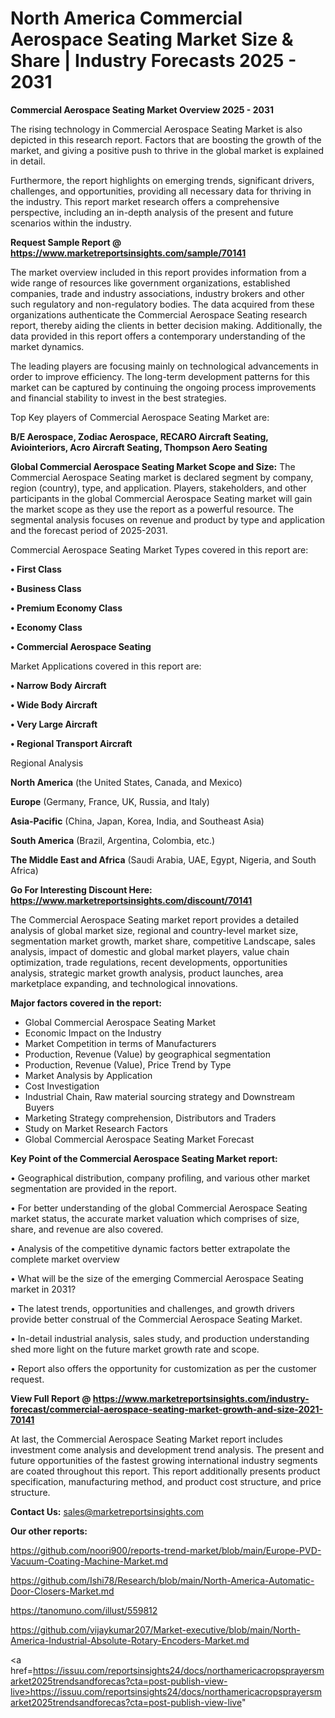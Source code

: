 # North America Commercial Aerospace Seating Market Size & Share | Industry Forecasts 2025 - 2031

<Strong> Commercial Aerospace Seating Market Overview 2025 - 2031</strong>

The rising technology in Commercial Aerospace Seating Market is also depicted in this research report. Factors that are boosting the growth of the market, and giving a positive push to thrive in the global market is explained in detail.

Furthermore, the report highlights on emerging trends, significant drivers, challenges, and opportunities, providing all necessary data for thriving in the industry. This report market research offers a comprehensive perspective, including an in-depth analysis of the present and future scenarios within the industry.

<strong>Request Sample Report @ <a href=https://www.marketreportsinsights.com/sample/70141>https://www.marketreportsinsights.com/sample/70141</a></strong>

The market overview included in this report provides information from a wide range of resources like government organizations, established companies, trade and industry associations, industry brokers and other such regulatory and non-regulatory bodies. The data acquired from these organizations authenticate the Commercial Aerospace Seating research report, thereby aiding the clients in better decision making. Additionally, the data provided in this report offers a contemporary understanding of the market dynamics.

The leading players are focusing mainly on technological advancements in order to improve efficiency. The long-term development patterns for this market can be captured by continuing the ongoing process improvements and financial stability to invest in the best strategies.

Top Key players of Commercial Aerospace Seating Market are:

<strong>B/E Aerospace, Zodiac Aerospace, RECARO Aircraft Seating, Aviointeriors, Acro Aircraft Seating, Thompson Aero Seating</strong>

<strong><b>Global Commercial Aerospace Seating Market Scope and Size:</b></strong>
The Commercial Aerospace Seating market is declared segment by company, region (country), type, and application. Players, stakeholders, and other participants in the global Commercial Aerospace Seating market will gain the market scope as they use the report as a powerful resource. The segmental analysis focuses on revenue and product by type and application and the forecast period of 2025-2031.

Commercial Aerospace Seating Market Types covered in this report are:

<strong>• First Class

• Business Class

• Premium Economy Class

• Economy Class

• Commercial Aerospace Seating</strong>

Market Applications covered in this report are:

<strong>• Narrow Body Aircraft

• Wide Body Aircraft

• Very Large Aircraft

• Regional Transport Aircraft</strong> 

Regional Analysis

<strong>North America</strong> (the United States, Canada, and Mexico)

<strong>Europe</strong> (Germany, France, UK, Russia, and Italy)

<strong>Asia-Pacific</strong> (China, Japan, Korea, India, and Southeast Asia)

<strong>South America</strong> (Brazil, Argentina, Colombia, etc.)

<strong>The Middle East and Africa</strong> (Saudi Arabia, UAE, Egypt, Nigeria, and South Africa)

<strong>Go For Interesting Discount Here: <a href=https://www.marketreportsinsights.com/discount/70141>https://www.marketreportsinsights.com/discount/70141</a></strong>

The Commercial Aerospace Seating market report provides a detailed analysis of global market size, regional and country-level market size, segmentation market growth, market share, competitive Landscape, sales analysis, impact of domestic and global market players, value chain optimization, trade regulations, recent developments, opportunities analysis, strategic market growth analysis, product launches, area marketplace expanding, and technological innovations.

<strong><b>Major factors covered in the report:</b></strong>
<ul>
  <li>Global Commercial Aerospace Seating Market </li>
  <li>Economic Impact on the Industry</li>
  <li>Market Competition in terms of Manufacturers</li>
  <li>Production, Revenue (Value) by geographical segmentation</li>
  <li>Production, Revenue (Value), Price Trend by Type</li>
  <li>Market Analysis by Application</li>
  <li>Cost Investigation</li>
  <li>Industrial Chain, Raw material sourcing strategy and Downstream Buyers</li>
  <li>Marketing Strategy comprehension, Distributors and Traders</li>
  <li>Study on Market Research Factors</li>
  <li>Global Commercial Aerospace Seating Market Forecast</li>
</ul>

<strong><b>Key Point of the Commercial Aerospace Seating Market report:</b></strong>

• Geographical distribution, company profiling, and various other market segmentation are provided in the report.

• For better understanding of the global Commercial Aerospace Seating market status, the accurate market valuation which comprises of size, share, and revenue are also covered.

• Analysis of the competitive dynamic factors better extrapolate the complete market overview

• What will be the size of the emerging Commercial Aerospace Seating market in 2031?

• The latest trends, opportunities and challenges, and growth drivers provide better construal of the Commercial Aerospace Seating Market.

• In-detail industrial analysis, sales study, and production understanding shed more light on the future market growth rate and scope.

• Report also offers the opportunity for customization as per the customer request.

<strong><b>View Full Report @ <a href=https://www.marketreportsinsights.com/industry-forecast/commercial-aerospace-seating-market-growth-and-size-2021-70141>https://www.marketreportsinsights.com/industry-forecast/commercial-aerospace-seating-market-growth-and-size-2021-70141</a></b></strong>


At last, the Commercial Aerospace Seating Market report includes investment come analysis and development trend analysis. The present and future opportunities of the fastest growing international industry segments are coated throughout this report. This report additionally presents product specification, manufacturing method, and product cost structure, and price structure.

<strong>Contact Us:</strong>
sales@marketreportsinsights.com

<strong>Our other reports:</strong>

<a href=https://github.com/noori900/reports-trend-market/blob/main/Europe-PVD-Vacuum-Coating-Machine-Market.md>https://github.com/noori900/reports-trend-market/blob/main/Europe-PVD-Vacuum-Coating-Machine-Market.md</a>

<a href=https://github.com/Ishi78/Research/blob/main/North-America-Automatic-Door-Closers-Market.md>https://github.com/Ishi78/Research/blob/main/North-America-Automatic-Door-Closers-Market.md</a>

<a href=https://tanomuno.com/illust/559812>https://tanomuno.com/illust/559812</a>

<a href=https://github.com/vijaykumar207/Market-executive/blob/main/North-America-Industrial-Absolute-Rotary-Encoders-Market.md>https://github.com/vijaykumar207/Market-executive/blob/main/North-America-Industrial-Absolute-Rotary-Encoders-Market.md</a>

<a href=https://issuu.com/reportsinsights24/docs/northamericacropsprayersmarket2025trendsandforecas?cta=post-publish-view-live>https://issuu.com/reportsinsights24/docs/northamericacropsprayersmarket2025trendsandforecas?cta=post-publish-view-live</a>"

